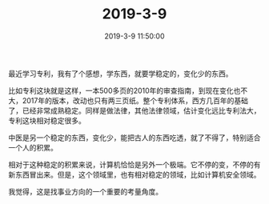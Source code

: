 ﻿---
title: "2019-3-9"
date: 2019-3-9 11:50:00
tags: 文字
categories: 感悟
---
最近学习专利，我有了个感想，学东西，就要学稳定的，变化少的东西。

比如专利这块就是这样，一本500多页的2010年的审查指南，到现在变化也不大，2017年的版本，改动也只有两三页纸。整个专利体系，西方几百年的基础了，已经非常成熟稳定。同样是做法律，其他法律领域，估计变化远比专利法大，专利这块相对稳定很多。

中医是另一个稳定的东西，变化少，能把古人的东西吃透，就了不得了，特别适合一个人的积累。

相对于这种稳定的积累来说，计算机恰恰是另外一个极端。它不停的变，不停的有新东西冒出来。但是，这个领域里，也有相对稳定的领域，比如计算机安全领域。

我觉得，这是找事业方向的一个重要的考量角度。